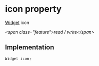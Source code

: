 


# icon property







[Widget](https:api.flutter.dev/flutter/widgets/Widget-class.html) icon
  
_\<span class="feature"\>read / write\</span\>_






## Implementation

```dart
Widget icon;
```







